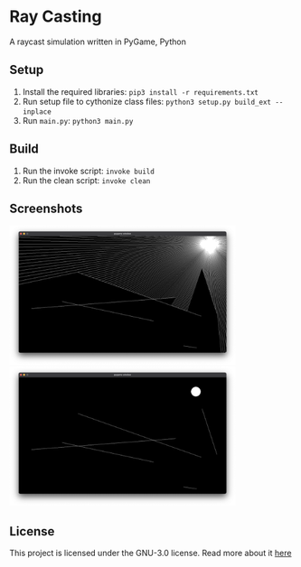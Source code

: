 # Ray Casting
A raycast simulation written in PyGame, Python

## Setup
1. Install the required libraries: `pip3 install -r requirements.txt`
2. Run setup file to cythonize class files: `python3 setup.py build_ext --inplace`
3. Run `main.py`: `python3 main.py`

## Build
1. Run the invoke script: `invoke build`
2. Run the clean script: `invoke clean`

## Screenshots
<img src=".github/images/screenshot0.png" width="400"/></img>
<img src=".github/images/screenshot1.png" width="400"/></img>

## License
This project is licensed under the GNU-3.0 license. Read more about it [here](LICENSE)